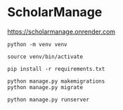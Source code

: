 # ScholarManage
https://scholarmanage.onrender.com
```
python -m venv venv
```
```
source venv/bin/activate
```
```
pip install -r requirements.txt
```
```
python manage.py makemigrations
python manage.py migrate
```
```
python manage.py runserver
```